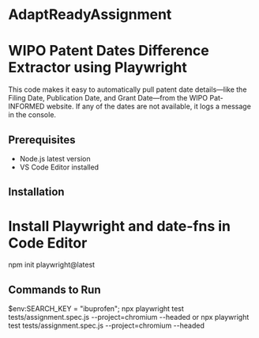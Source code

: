 # AdaptReadyAssignment

# WIPO Patent Dates Difference Extractor using Playwright
This code makes it easy to automatically pull patent date details—like the Filing Date, Publication Date, and Grant Date—from the WIPO Pat-INFORMED website. If any of the dates are not available, it logs a message in the console.


##  Prerequisites
- Node.js latest version
- VS Code Editor installed


##  Installation
# Install Playwright and date-fns in Code Editor
npm init playwright@latest


##  Commands to Run
$env:SEARCH_KEY = "ibuprofen"; npx playwright test tests/assignment.spec.js --project=chromium --headed
or
npx playwright test tests/assignment.spec.js --project=chromium --headed
